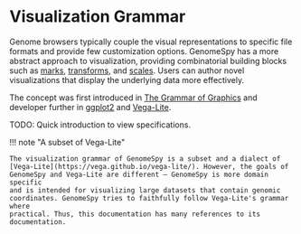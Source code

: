 # Visualization Grammar

Genome browsers typically couple the visual representations to specific file
formats and provide few customization options. GenomeSpy has a more abstract
approach to visualization, providing combinatorial building blocks such as
[marks](mark/point.md), [transforms](transform/), and [scales](scale.md).
Users can author novel visualizations that display the underlying data more
effectively.

The concept was first introduced in [The Grammar of
Graphics](https://www.springer.com/gp/book/9780387245447) and developer further
in [ggplot2](https://ggplot2.tidyverse.org/) and
[Vega-Lite](https://vega.github.io/vega-lite/).

TODO: Quick introduction to view specifications.

!!! note "A subset of Vega-Lite"

    The visualization grammar of GenomeSpy is a subset and a dialect of
    [Vega-Lite](https://vega.github.io/vega-lite/). However, the goals of
    GenomeSpy and Vega-Lite are different – GenomeSpy is more domain specific
    and is intended for visualizing large datasets that contain genomic
    coordinates. GenomeSpy tries to faithfully follow Vega-Lite's grammar where
    practical. Thus, this documentation has many references to its
    documentation.
